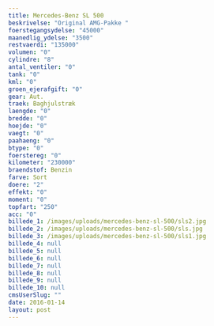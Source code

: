 ```yaml
---
title: Mercedes-Benz SL 500
beskrivelse: "Original AMG-Pakke "
foerstegangsydelse: "45000"
maanedlig_ydelse: "3500"
restvaerdi: "135000"
volumen: "0"
cylindre: "8"
antal_ventiler: "0"
tank: "0"
kml: "0"
groen_ejerafgift: "0"
gear: Aut.
traek: Baghjulstræk
laengde: "0"
bredde: "0"
hoejde: "0"
vaegt: "0"
paahaeng: "0"
btype: "0"
foerstereg: "0"
kilometer: "230000"
braendstof: Benzin
farve: Sort
doere: "2"
effekt: "0"
moment: "0"
topfart: "250"
acc: "0"
billede_1: /images/uploads/mercedes-benz-sl-500/sls2.jpg
billede_2: /images/uploads/mercedes-benz-sl-500/sls.jpg
billede_3: /images/uploads/mercedes-benz-sl-500/sls1.jpg
billede_4: null
billede_5: null
billede_6: null
billede_7: null
billede_8: null
billede_9: null
billede_10: null
cmsUserSlug: ""
date: 2016-01-14 
layout: post
---
```



